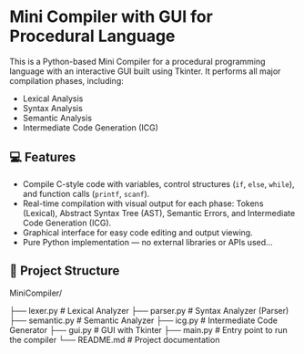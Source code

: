 # Mini Compiler with GUI for Procedural Language

This is a Python-based Mini Compiler for a procedural programming language with an interactive GUI built using Tkinter. It performs all major compilation phases, including:

- Lexical Analysis
- Syntax Analysis
- Semantic Analysis
- Intermediate Code Generation (ICG)

## 💻 Features

- Compile C-style code with variables, control structures (`if`, `else`, `while`), and function calls (`printf`, `scanf`).
- Real-time compilation with visual output for each phase: Tokens (Lexical), Abstract Syntax Tree (AST), Semantic Errors, and Intermediate Code Generation (ICG).
- Graphical interface for easy code editing and output viewing.
- Pure Python implementation — no external libraries or APIs used...

## 📁 Project Structure


MiniCompiler/

├── lexer.py # Lexical Analyzer
├── parser.py # Syntax Analyzer (Parser)
├── semantic.py # Semantic Analyzer
├── icg.py # Intermediate Code Generator
├── gui.py # GUI with Tkinter
├── main.py # Entry point to run the compiler
└── README.md # Project documentation

